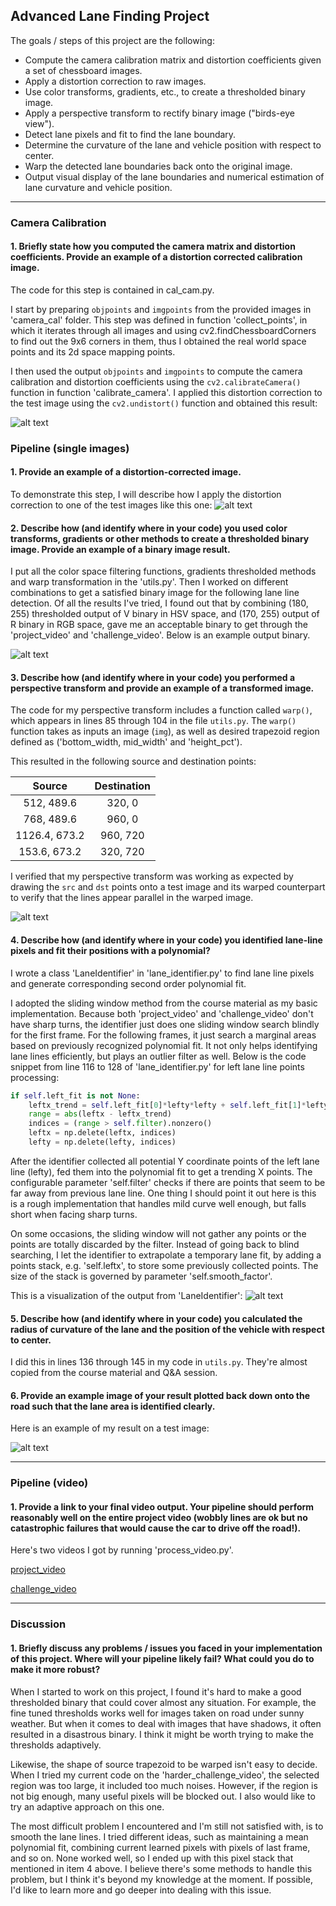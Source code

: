 ## Advanced Lane Finding Project

The goals / steps of this project are the following:

* Compute the camera calibration matrix and distortion coefficients given a set of chessboard images.
* Apply a distortion correction to raw images.
* Use color transforms, gradients, etc., to create a thresholded binary image.
* Apply a perspective transform to rectify binary image ("birds-eye view").
* Detect lane pixels and fit to find the lane boundary.
* Determine the curvature of the lane and vehicle position with respect to center.
* Warp the detected lane boundaries back onto the original image.
* Output visual display of the lane boundaries and numerical estimation of lane curvature and vehicle position.

[//]: # (Image References)

[image1]: ./images/undistort.png "Undistorted"
[image2]: ./images/undistort_test1.png "Road Transformed"
[image3]: ./images/binary_combo.png "Binary Examples"
[image4]: ./images/warped.png "Warp Example"
[image5]: ./images/lane_identifier_visualization.png "Fit Visual"
[image6]: ./images/output.png "Output"
[video1]: ./track_project_video.mp4 "Video"
[video2]: ./track_challenge_video.mp4 "Video"


---

### Camera Calibration

#### 1. Briefly state how you computed the camera matrix and distortion coefficients. Provide an example of a distortion corrected calibration image.

The code for this step is contained in cal_cam.py.  

I start by preparing `objpoints` and `imgpoints` from the provided images in 'camera_cal' folder. This step was defined in function 'collect_points', in which it iterates through all images and using cv2.findChessboardCorners to find out the 9x6 corners in them, thus I obtained the real world space points and its 2d space mapping points.  

I then used the output `objpoints` and `imgpoints` to compute the camera calibration and distortion coefficients using the `cv2.calibrateCamera()` function in function 'calibrate_camera'.  I applied this distortion correction to the test image using the `cv2.undistort()` function and obtained this result:

![alt text][image1]

### Pipeline (single images)

#### 1. Provide an example of a distortion-corrected image.

To demonstrate this step, I will describe how I apply the distortion correction to one of the test images like this one:
![alt text][image2]

#### 2. Describe how (and identify where in your code) you used color transforms, gradients or other methods to create a thresholded binary image.  Provide an example of a binary image result.

I put all the color space filtering functions, gradients thresholded methods and warp transformation in the 'utils.py'. Then I worked on different combinations to get a satisfied binary image for the following lane line detection. Of all the results I've tried, I found out that by combining (180, 255) thresholded output of V binary in HSV space, and (170, 255) output of R binary in RGB space, gave me an acceptable binary to get through the 'project_video' and 'challenge_video'. Below is an example output binary.

![alt text][image3]

#### 3. Describe how (and identify where in your code) you performed a perspective transform and provide an example of a transformed image.

The code for my perspective transform includes a function called `warp()`, which appears in lines 85 through 104 in the file `utils.py`.  The `warp()` function takes as inputs an image (`img`), as well as desired trapezoid region defined as ('bottom_width, mid_width' and 'height_pct').

This resulted in the following source and destination points:

| Source        | Destination   |
|:-------------:|:-------------:|
| 512, 489.6      | 320, 0        |
| 768, 489.6      | 960, 0      |
| 1126.4, 673.2     | 960, 720      |
| 153.6, 673.2      | 320, 720        |

I verified that my perspective transform was working as expected by drawing the `src` and `dst` points onto a test image and its warped counterpart to verify that the lines appear parallel in the warped image.

![alt text][image4]

#### 4. Describe how (and identify where in your code) you identified lane-line pixels and fit their positions with a polynomial?

I wrote a class 'LaneIdentifier' in 'lane_identifier.py' to find lane line pixels and generate corresponding second order polynomial fit.

I adopted the sliding window method from the course material as my basic implementation. Because both 'project_video' and 'challenge_video' don't have sharp turns, the identifier just does one sliding window search blindly for the first frame. For the following frames, it just search a marginal areas based on previously recognized polynomial fit. It not only helps identifying lane lines efficiently, but plays an outlier filter as well. Below is the code snippet from line 116 to 128 of 'lane_identifier.py' for left lane line points processing:
```python
if self.left_fit is not None:
    leftx_trend = self.left_fit[0]*lefty*lefty + self.left_fit[1]*lefty + self.left_fit[2]
    range = abs(leftx - leftx_trend)
    indices = (range > self.filter).nonzero()
    leftx = np.delete(leftx, indices)
    lefty = np.delete(lefty, indices)
```
After the identifier collected all potential Y coordinate points of the left lane line (lefty), fed them into the polynomial fit to get a trending X points. The configurable parameter 'self.filter' checks if there are points that seem to be far away from previous lane line. One thing I should point it out here is this is a rough implementation that handles mild curve well enough, but falls short when facing sharp turns.

On some occasions, the sliding window will not gather any points or the points are totally discarded by the filter. Instead of going back to blind searching, I let the identifier to extrapolate a temporary lane fit, by adding a points stack, e.g. 'self.leftx', to store some previously collected points. The size of the stack is governed by parameter 'self.smooth_factor'.

This is a visualization of the output from 'LaneIdentifier':
![alt text][image5]

#### 5. Describe how (and identify where in your code) you calculated the radius of curvature of the lane and the position of the vehicle with respect to center.

I did this in lines 136 through 145 in my code in `utils.py`. They're almost copied from the course material and Q&A session.

#### 6. Provide an example image of your result plotted back down onto the road such that the lane area is identified clearly.

Here is an example of my result on a test image:

![alt text][image6]

---

### Pipeline (video)

#### 1. Provide a link to your final video output.  Your pipeline should perform reasonably well on the entire project video (wobbly lines are ok but no catastrophic failures that would cause the car to drive off the road!).

Here's two videos I got by running 'process_video.py'.

[project_video](./track_project_video.mp4)

[challenge_video](./track_challenge_video.mp4)

---

### Discussion

#### 1. Briefly discuss any problems / issues you faced in your implementation of this project.  Where will your pipeline likely fail?  What could you do to make it more robust?

When I started to work on this project, I found it's hard to make a good thresholded binary that could cover almost any situation. For example, the fine tuned thresholds works well for images taken on road under sunny weather. But when it comes to deal with images that have shadows, it often resulted in a disastrous binary. I think it might be worth trying to make the thresholds adaptively.

Likewise, the shape of source trapezoid to be warped isn't easy to decide. When I tried my current code on the 'harder_challenge_video', the selected region was too large, it included too much noises. However, if the region is not big enough, many useful pixels will be blocked out. I also would like to try an adaptive approach on this one.

The most difficult problem I encountered and I'm still not satisfied with, is to smooth the lane lines. I tried different ideas, such as maintaining a mean polynomial fit, combining current learned pixels with pixels of last frame, and so on. None worked well, so I ended up with this pixel stack that mentioned in item 4 above. I believe there's some methods to handle this problem, but I think it's beyond my knowledge at the moment. If possible, I'd like to learn more and go deeper into dealing with this issue.
